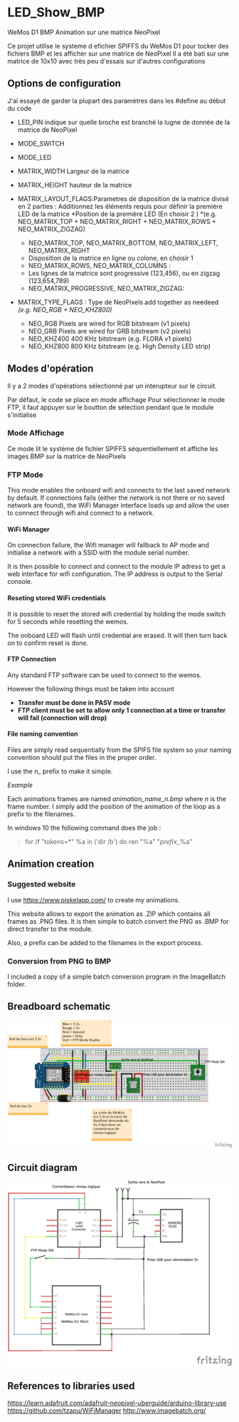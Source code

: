# LED_Show_BMP
WeMos D1 BMP Animation sur une matrice NeoPixel

Ce projet utilise le systeme d efichier SPIFFS du WeMos D1 pour tocker des fichiers BMP et les afficher sur une matrice de NeoPixel
Il a été bati sur une matrice de 10x10 avec très peu d'essais sur d'autres configurations

## Options de configuration
J'ai essayé de garder la plupart des paramètres dans les #define au début du code
  * LED_PIN indique sur quelle broche est branché la lugne de donnée de la matrice de NeoPixel
  * MODE_SWITCH
  * MODE_LED
  * MATRIX_WIDTH Largeur de la matrice
  * MATRIX_HEIGHT hauteur de la matrice
  * MATRIX_LAYOUT_FLAGS:Parametres de disposition de la matrice divisé en 2 parties : Additionnez les éléments requis pour définir la première LED de la matrice
    *Position de la première LED (En choisir 2 )
    *(e.g. NEO_MATRIX_TOP + NEO_MATRIX_RIGHT + NEO_MATRIX_ROWS + NEO_MATRIX_ZIGZAG)
    * NEO_MATRIX_TOP, NEO_MATRIX_BOTTOM, NEO_MATRIX_LEFT, NEO_MATRIX_RIGHT
    * Disposition de la matrice en ligne ou colone, en choisir 1
    * NEO_MATRIX_ROWS, NEO_MATRIX_COLUMNS :   
    * Les lignes de la matrice sont progressive (123,456), ou en zigzag (123,654,789)
    * NEO_MATRIX_PROGRESSIVE, NEO_MATRIX_ZIGZAG:   
      
  * MATRIX_TYPE_FLAGS : Type de NeoPixels add together as needeed *(e.g. NEO_RGB + NEO_KHZ800)*
    * NEO_RGB     Pixels are wired for RGB bitstream (v1 pixels)
    * NEO_GRB     Pixels are wired for GRB bitstream (v2 pixels)
    * NEO_KHZ400  400 KHz bitstream (e.g. FLORA v1 pixels)
    * NEO_KHZ800  800 KHz bitstream (e.g. High Density LED strip)

## Modes d'opération
Il y a 2 modes d'opérations sélectionné par un interupteur sur le circuit.

Par défaut, le code se place en mode affichage
Pour sélectionner le mode FTP, il faut appuyer sur le boutton de sélection pendant que le module s'initialise

### Mode Affichage
Ce mode lit le système de fichier SPIFFS séquentiellement et affiche les images BMP sur la matrice de NeoPixels

### FTP Mode
This mode enables the onboard wifi and connects to the last saved network by default.
If connections fails (either the network is not there or no saved network are found), the WiFi Manager interface loads up and allow the user to connect through wifi and connect to a network.

#### WiFi Manager
On connection failure, the Wifi manager will fallback to AP mode and initialise a network with a SSID with the module serial number.

It is then possible to connect and connect to the module IP adress to get a web interface for wifi configuration.
The IP address is output to the Serial console.

#### Reseting stored WiFi credentials
It is possible to reset the stored wifi credential by holding the mode switch for 5 seconds while resetting the wemos.

The onboard LED will flash until credential are erased. It will then turn back on to confirm reset is done.

#### FTP Connection
Any standard FTP software can be used to connect to the wemos.

However the following things must be taken into account  
  * **Transfer must be done in PASV mode** 
  * **FTP client must be set to allow only 1 connection at a time or transfer will fail (connection will drop)**

#### File naming convention
Files are simply read sequentially from the SPIFS file system so your naming convention should put the files in the proper order.

I use the n_ prefix to make it simple.

*Example* 

Each animations frames are named *animation_name_n.bmp* where *n* is the frame number.
I simply add the position of the animation of the loop as a prefix to the filenames.

In windows 10 the following command does the job : 
> for /f "tokens=*" %a in ('dir /b') do ren "%a" "*prefix*_%a"

## Animation creation

### Suggested website
I use https://www.piskelapp.com/ to create my animations.

This website allows to export the animation as .ZIP which contains all frames as .PNG files.
It is then simple to batch convert the PNG as .BMP for direct transfer to the module.

Also, a prefix can be added to the filenames in the export process.

### Conversion from PNG to BMP
I included a copy of a simple batch conversion program in the ImageBatch folder.


## Breadboard schematic
![Breadboard Schematic](/Schema%20Fritz_bb.png)

## Circuit diagram
![Circuit Diagram](/Schema%20Fritz_diagrame%20circuit.png)

## References to libraries used
https://learn.adafruit.com/adafruit-neopixel-uberguide/arduino-library-use
https://github.com/tzapu/WiFiManager
http://www.imagebatch.org/


